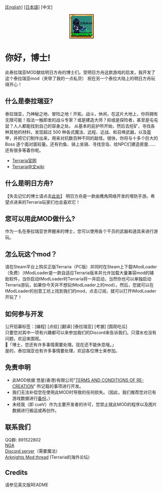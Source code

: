 [[English]](README.md) [[日本語]](README_JP.md) [中文]

<p align="center" >
<img src="icon.png"/>
</p>

# 你好，博士!
此泰拉瑞亚MOD献给明日方舟的博士们。受明日方舟这款游戏的启发，我开发了这个泰拉瑞亚mod（夹带了我的一点私货）
祝在另一个泰拉大陆上的明日方舟玩得开心！

## 什么是泰拉瑞亚?
泰拉瑞亚，乃神秘之地、冒险之地！开拓，战斗，休闲，在这片大地上，你将拥有无限可能！指法一触即发的战斗专家？或是建造大师？抑或是探险者，甚至是屯屯鼠？人人都能找到自己的容身之处。
从基本的庇护所开始，然后去挖矿，寻找各种其他的材料，发现超过 500 种各式魔法、远程、近战、和召唤武器，以及盔甲，并把它们制作出来，用来对抗数百种不同的敌怪。很快，你将与十多个巨大的 Boss 逐个面对面较量。还有钓鱼、骑上坐骑、寻找空岛、给NPC们建造房屋……还有很多等着你呢。
- [Terraria官网](https://www.terraria.org)
- [Terraria中文wiki](https://terraria.wiki.gg/zh/wiki/Terraria_Wiki?variant=zh)

## 什么是明日方舟?
【失去记忆的博士请点击[此处](https://ak.hypergryph.com)】
明日方舟是一款由鹰角网络开发的塔防手游。希望点进来的Terraria玩家们也会喜欢它！

## 您可以用此MOD做什么?
作为一名在泰拉瑞亚世界醒来的博士，您可以使用各个干员的武器和道具来进行游玩。

## 怎么玩这个mod？
请在Steam平台上购买正版Terraria（PC版）并同时在Steam上下载tModLoader（免费）（tModLoader是一款自适应Terraria版本并允许加载大量兼容mod的辅助软件，当你启动tModLoader时Terraria将一并启动，当然你也可以单独启动Terraria游玩，如果你今天并不想玩tModLoader上的mod）。然后，您就可以在tModLoader的创意工坊上找到我们的mod，点击订阅，就可以打开tModLoader开玩了！

## 如何参与开发
公开招募标签：[编程] [点绘] [翻译] [泰拉瑞亚] [考据] [围观吃瓜]<br>
只要您对其中一项有兴趣都可以来参加我们的Discord来告诉我们。只潜水也没有问题，欢迎来围观。<br>
🐰「博士，您还有许多事情需要处理。现在还不能休息哦。」<br>
是的，泰拉瑞亚也有许多事情要处理，欢迎各位博士来参加。<br>

## 免责申明
- 此MOD依据 悠星(香港)有限公司"[TERMS AND CONDITIONS OF RE-CREATION](https://www.arknights.global/fankit/guidelines)" 所记载的事项进行开发。
- 我们无法补偿您在使用此MOD时导致的任何损失。（因此，我们推荐您对已有游戏数据进行[备份](https://github.com/tModLoader/tModLoader/wiki/Basic-tModLoader-Usage-Guide#world-and-player-backups)。）
- 未经我（即 cueV）作为主要开发者的许可，您禁止就此MOD的程序以及图片数据进行搬运或再创作。

## 联系我们
QQ群: 891522802<br>
[NGA](https://bbs.nga.cn/read.php?tid=37145011&_ff=805)<br>
[Discord server](https://discord.gg/XKM2jeS9hY)（需要魔法）<br>
[Arknights Mod thread](https://forums.terraria.org/index.php?threads/arknights-mod.117651/) (Terraria的海外论坛)

## Credits
请参见英文版README

